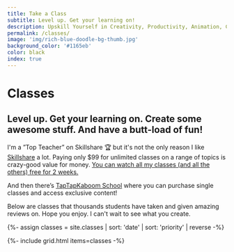 ```yaml
---
title: Take a Class
subtitle: Level up. Get your learning on!
description: Upskill Yourself in Creativity, Productivity, Animation, Coding & Illustration.
permalink: /classes/
image: 'img/rich-blue-doodle-bg-thumb.jpg'
background_color: '#1165eb'
color: black
index: true
---
```

<h1>Classes</h1>
<h2>Level up. Get your learning on. Create some awesome stuff. And have a butt-load of fun!</h2>

<p>I'm a ”Top Teacher” on Skillshare 🏆 but it's not the only reason I like <a href="https://skl.sh/2I3yuwd">Skillshare</a> a lot. Paying only $99 for unlimited classes on a range of topics is crazy-good value for money. <a href="https://skl.sh/2I3yuwd">You can watch all my classes (and all the others) free for 2 weeks.</a></p>

<p>And then there’s <a href="https://ttkb.me/school">TapTapKaboom School</a> where you can purchase single classes and access exclusive content!</p>

<p>Below are classes that thousands students have taken and given amazing reviews on. Hope you enjoy. I can't wait to see what you create.</p>

{%- assign classes = site.classes | sort: 'date' | sort: 'priority' | reverse -%}

{%- include grid.html items=classes -%}